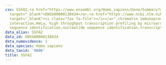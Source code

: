 ```yaml
---
csv: SSFA2,<a href="https://www.ensembl.org/Homo_sapiens/Gene/Summary?db=core;g=ENSG00000138434"
  target="_blank">ENSG00000138434</a>,<a href="https://www.ncbi.nlm.nih.gov/pubmed/17216044"
  target="_blank"><i class="fas fa-file"></i></a>",chromatin immunoprecipitation assay,direct
  interaction,HeLa, high throughput transcription profiling by microarray,nucleotide
  sequence identification,nucleotide sequence identification,transcriptional regulation,
data_alias: SSFA2
data_id: ENSG00000138434
data_numevidence: 1
data_species: Homo sapiens
data_taxid: '9606'
title: SSFA2
---
```

